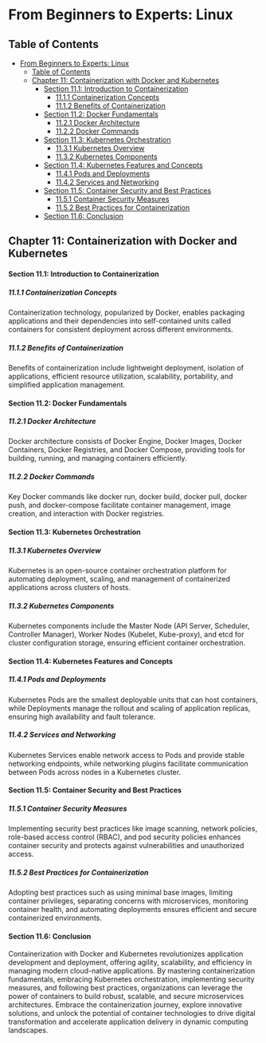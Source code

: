 # From Beginners to Experts: Linux
## Table of Contents
- [From Beginners to Experts: Linux](#from-beginners-to-experts-linux)
  - [Table of Contents](#table-of-content)
  - [Chapter 11: Containerization with Docker and Kubernetes](#chapter-11-containerization-with-docker-and-kubernetes)
      - [Section 11.1: Introduction to Containerization](#section-111-introduction-to-containerization)
        - [11.1.1 Containerization Concepts](#1111-containerization-concepts)
        - [11.1.2 Benefits of Containerization](#1112-benefits-of-containerization)
      - [Section 11.2: Docker Fundamentals](#section-112-docker-fundamentals)
        - [11.2.1 Docker Architecture](#1121-docker-architecture)
        - [11.2.2 Docker Commands](#1122-docker-commands)
      - [Section 11.3: Kubernetes Orchestration](#section-113-kubernetes-orchestration)
        - [11.3.1 Kubernetes Overview](#1131-kubernetes-overview)
        - [11.3.2 Kubernetes Components](#1132-kubernetes-components)
      - [Section 11.4: Kubernetes Features and Concepts](#section-114-kubernetes-features-and-concepts)
        - [11.4.1 Pods and Deployments](#1141-pods-and-deployments)
        - [11.4.2 Services and Networking](#1142-services-and-networking)
      - [Section 11.5: Container Security and Best Practices](#section-115-container-security-and-best-practices)
        - [11.5.1 Container Security Measures](#1151-container-security-measures)
        - [11.5.2 Best Practices for Containerization](#1152-best-practices-for-containerization)
      - [Section 11.6: Conclusion](#section-116-conclusion)

## Chapter 11: Containerization with Docker and Kubernetes

#### Section 11.1: Introduction to Containerization

##### 11.1.1 Containerization Concepts

Containerization technology, popularized by Docker, enables packaging applications and their dependencies into self-contained units called containers for consistent deployment across different environments.

##### 11.1.2 Benefits of Containerization

Benefits of containerization include lightweight deployment, isolation of applications, efficient resource utilization, scalability, portability, and simplified application management.

#### Section 11.2: Docker Fundamentals

##### 11.2.1 Docker Architecture

Docker architecture consists of Docker Engine, Docker Images, Docker Containers, Docker Registries, and Docker Compose, providing tools for building, running, and managing containers efficiently.

##### 11.2.2 Docker Commands

Key Docker commands like docker run, docker build, docker pull, docker push, and docker-compose facilitate container management, image creation, and interaction with Docker registries.

#### Section 11.3: Kubernetes Orchestration

##### 11.3.1 Kubernetes Overview

Kubernetes is an open-source container orchestration platform for automating deployment, scaling, and management of containerized applications across clusters of hosts.

##### 11.3.2 Kubernetes Components

Kubernetes components include the Master Node (API Server, Scheduler, Controller Manager), Worker Nodes (Kubelet, Kube-proxy), and etcd for cluster configuration storage, ensuring efficient container orchestration.

#### Section 11.4: Kubernetes Features and Concepts

##### 11.4.1 Pods and Deployments

Kubernetes Pods are the smallest deployable units that can host containers, while Deployments manage the rollout and scaling of application replicas, ensuring high availability and fault tolerance.

##### 11.4.2 Services and Networking

Kubernetes Services enable network access to Pods and provide stable networking endpoints, while networking plugins facilitate communication between Pods across nodes in a Kubernetes cluster.

#### Section 11.5: Container Security and Best Practices

##### 11.5.1 Container Security Measures

Implementing security best practices like image scanning, network policies, role-based access control (RBAC), and pod security policies enhances container security and protects against vulnerabilities and unauthorized access.

##### 11.5.2 Best Practices for Containerization

Adopting best practices such as using minimal base images, limiting container privileges, separating concerns with microservices, monitoring container health, and automating deployments ensures efficient and secure containerized environments.

#### Section 11.6: Conclusion

Containerization with Docker and Kubernetes revolutionizes application development and deployment, offering agility, scalability, and efficiency in managing modern cloud-native applications. By mastering containerization fundamentals, embracing Kubernetes orchestration, implementing security measures, and following best practices, organizations can leverage the power of containers to build robust, scalable, and secure microservices architectures. Embrace the containerization journey, explore innovative solutions, and unlock the potential of container technologies to drive digital transformation and accelerate application delivery in dynamic computing landscapes.
